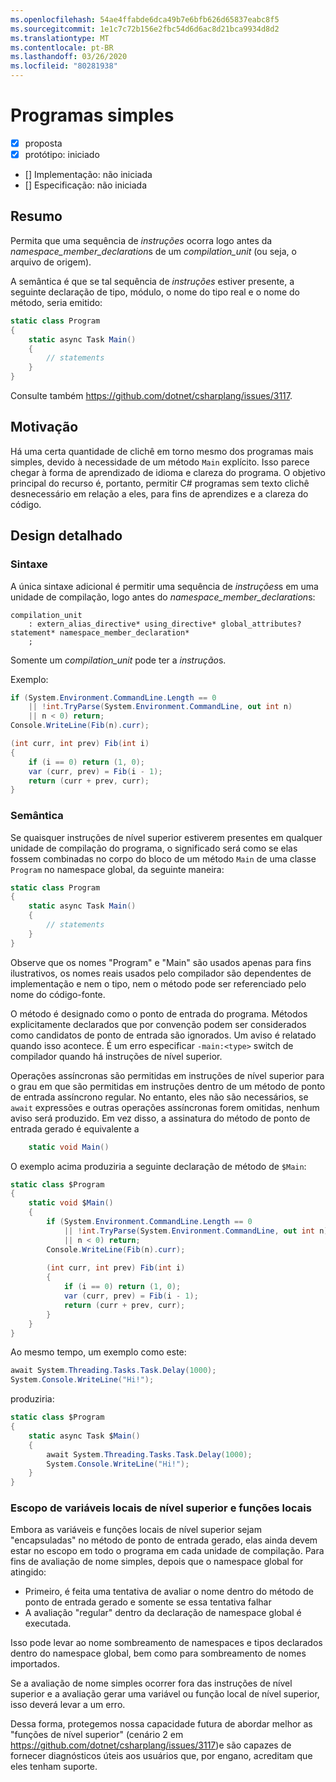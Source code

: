 ```yaml
---
ms.openlocfilehash: 54ae4ffabde6dca49b7e6bfb626d65837eabc8f5
ms.sourcegitcommit: 1e1c7c72b156e2fbc54d6d6ac8d21bca9934d8d2
ms.translationtype: MT
ms.contentlocale: pt-BR
ms.lasthandoff: 03/26/2020
ms.locfileid: "80281938"
---
```

# <a name="simple-programs"></a>Programas simples

* [x] proposta
* [x] protótipo: iniciado
* [] Implementação: não iniciada
* [] Especificação: não iniciada

## <a name="summary"></a>Resumo
[summary]: #summary

Permita que uma sequência de *instruções* ocorra logo antes da *namespace_member_declaration*s de um *compilation_unit* (ou seja, o arquivo de origem).

A semântica é que se tal sequência de *instruções* estiver presente, a seguinte declaração de tipo, módulo, o nome do tipo real e o nome do método, seria emitido:

``` c#
static class Program
{
    static async Task Main()
    {
        // statements
    }
}
```

Consulte também https://github.com/dotnet/csharplang/issues/3117.

## <a name="motivation"></a>Motivação
[motivation]: #motivation

Há uma certa quantidade de clichê em torno mesmo dos programas mais simples, devido à necessidade de um método `Main` explícito. Isso parece chegar à forma de aprendizado de idioma e clareza do programa. O objetivo principal do recurso é, portanto, permitir C# programas sem texto clichê desnecessário em relação a eles, para fins de aprendizes e a clareza do código.

## <a name="detailed-design"></a>Design detalhado
[design]: #detailed-design

### <a name="syntax"></a>Sintaxe

A única sintaxe adicional é permitir uma sequência de *instruções*s em uma unidade de compilação, logo antes do *namespace_member_declaration*s:

``` antlr
compilation_unit
    : extern_alias_directive* using_directive* global_attributes? statement* namespace_member_declaration*
    ;
```

Somente um *compilation_unit* pode ter a *instrução*s. 

Exemplo:

``` c#
if (System.Environment.CommandLine.Length == 0
    || !int.TryParse(System.Environment.CommandLine, out int n)
    || n < 0) return;
Console.WriteLine(Fib(n).curr);

(int curr, int prev) Fib(int i)
{
    if (i == 0) return (1, 0);
    var (curr, prev) = Fib(i - 1);
    return (curr + prev, curr);
}
```

### <a name="semantics"></a>Semântica

Se quaisquer instruções de nível superior estiverem presentes em qualquer unidade de compilação do programa, o significado será como se elas fossem combinadas no corpo do bloco de um método `Main` de uma classe `Program` no namespace global, da seguinte maneira:

``` c#
static class Program
{
    static async Task Main()
    {
        // statements
    }
}
```

Observe que os nomes "Program" e "Main" são usados apenas para fins ilustrativos, os nomes reais usados pelo compilador são dependentes de implementação e nem o tipo, nem o método pode ser referenciado pelo nome do código-fonte.

O método é designado como o ponto de entrada do programa. Métodos explicitamente declarados que por convenção podem ser considerados como candidatos de ponto de entrada são ignorados. Um aviso é relatado quando isso acontece. É um erro especificar `-main:<type>` switch de compilador quando há instruções de nível superior.

Operações assíncronas são permitidas em instruções de nível superior para o grau em que são permitidas em instruções dentro de um método de ponto de entrada assíncrono regular. No entanto, eles não são necessários, se `await` expressões e outras operações assíncronas forem omitidas, nenhum aviso será produzido. Em vez disso, a assinatura do método de ponto de entrada gerado é equivalente a 
``` c#
    static void Main()
```

O exemplo acima produziria a seguinte declaração de método de `$Main`:

``` c#
static class $Program
{
    static void $Main()
    {
        if (System.Environment.CommandLine.Length == 0
            || !int.TryParse(System.Environment.CommandLine, out int n)
            || n < 0) return;
        Console.WriteLine(Fib(n).curr);
        
        (int curr, int prev) Fib(int i)
        {
            if (i == 0) return (1, 0);
            var (curr, prev) = Fib(i - 1);
            return (curr + prev, curr);
        }
    }
}
```

Ao mesmo tempo, um exemplo como este:
``` c#
await System.Threading.Tasks.Task.Delay(1000);
System.Console.WriteLine("Hi!");
```

produziria:
``` c#
static class $Program
{
    static async Task $Main()
    {
        await System.Threading.Tasks.Task.Delay(1000);
        System.Console.WriteLine("Hi!");
    }
}
```

### <a name="scope-of-top-level-local-variables-and-local-functions"></a>Escopo de variáveis locais de nível superior e funções locais

Embora as variáveis e funções locais de nível superior sejam "encapsuladas" no método de ponto de entrada gerado, elas ainda devem estar no escopo em todo o programa em cada unidade de compilação.
Para fins de avaliação de nome simples, depois que o namespace global for atingido:
- Primeiro, é feita uma tentativa de avaliar o nome dentro do método de ponto de entrada gerado e somente se essa tentativa falhar 
- A avaliação "regular" dentro da declaração de namespace global é executada. 

Isso pode levar ao nome sombreamento de namespaces e tipos declarados dentro do namespace global, bem como para sombreamento de nomes importados.

Se a avaliação de nome simples ocorrer fora das instruções de nível superior e a avaliação gerar uma variável ou função local de nível superior, isso deverá levar a um erro.

Dessa forma, protegemos nossa capacidade futura de abordar melhor as "funções de nível superior" (cenário 2 em https://github.com/dotnet/csharplang/issues/3117)e são capazes de fornecer diagnósticos úteis aos usuários que, por engano, acreditam que eles tenham suporte.


